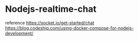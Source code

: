 # Nodejs-realtime-chat

reference
https://socket.io/get-started/chat
https://blog.codeship.com/using-docker-compose-for-nodejs-development/
